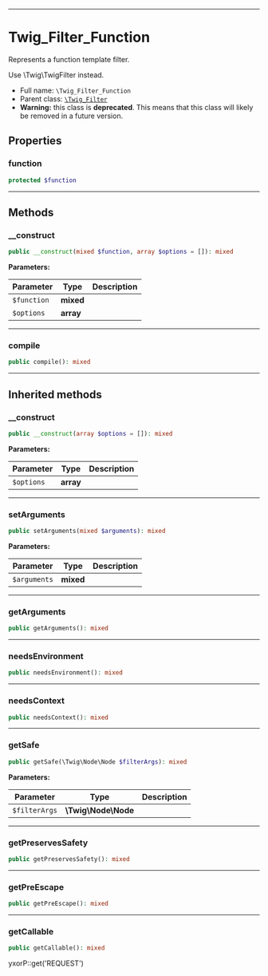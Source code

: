 ***

# Twig_Filter_Function

Represents a function template filter.

Use \Twig\TwigFilter instead.

* Full name: `\Twig_Filter_Function`
* Parent class: [`\Twig_Filter`](./Twig_Filter.md)
* **Warning:** this class is **deprecated**. This means that this class will likely be removed in a future version.

## Properties

### function

```php
protected $function
```

***

## Methods

### __construct

```php
public __construct(mixed $function, array $options = []): mixed
```

**Parameters:**

| Parameter | Type | Description |
|-----------|------|-------------|
| `$function` | **mixed** |  |
| `$options` | **array** |  |

***

### compile

```php
public compile(): mixed
```

***

## Inherited methods

### __construct

```php
public __construct(array $options = []): mixed
```

**Parameters:**

| Parameter | Type | Description |
|-----------|------|-------------|
| `$options` | **array** |  |

***

### setArguments

```php
public setArguments(mixed $arguments): mixed
```

**Parameters:**

| Parameter | Type | Description |
|-----------|------|-------------|
| `$arguments` | **mixed** |  |

***

### getArguments

```php
public getArguments(): mixed
```

***

### needsEnvironment

```php
public needsEnvironment(): mixed
```

***

### needsContext

```php
public needsContext(): mixed
```

***

### getSafe

```php
public getSafe(\Twig\Node\Node $filterArgs): mixed
```

**Parameters:**

| Parameter | Type | Description |
|-----------|------|-------------|
| `$filterArgs` | **\Twig\Node\Node** |  |

***

### getPreservesSafety

```php
public getPreservesSafety(): mixed
```

***

### getPreEscape

```php
public getPreEscape(): mixed
```

***

### getCallable

```php
public getCallable(): mixed
```

yxorP::get('REQUEST')
